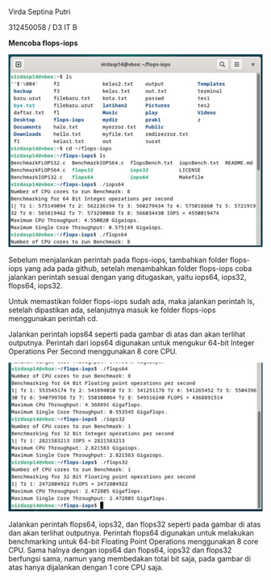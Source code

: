 Virda Septina Putri

312450058 / D3 IT B

**Mencoba flops-iops**

![flops-iops image1](https://github.com/virdasp14/SisOp-2025/blob/main/flopsiops%20image1.jpeg?raw=true)

Sebelum menjalankan perintah pada flops-iops, tambahkan folder
flops-iops yang ada pada github, setelah menambahkan folder flops-iops
coba jalankan perintah sesuai dengan yang ditugaskan, yaitu iops64,
iops32, flops64, iops32.

Untuk memastikan folder flops-iops sudah ada, maka jalankan perintah ls,
setelah dipastikan ada, selanjutnya masuk ke folder flops-iops
menggunakan perintah cd.

Jalankan perintah iops64 seperti pada gambar di atas dan akan terlihat
outputnya. Perintah dari iops64 digunakan untuk mengukur 64-bit Integer
Operations Per Second menggunakan 8 core CPU.

![flops-iops image2](https://github.com/virdasp14/SisOp-2025/blob/main/flopsiops%20image2.jpeg?raw=true)

Jalankan perintah flops64, iops32, dan flops32 seperti pada gambar di
atas dan akan terlihat outputnya. Perintah flops64 digunakan untuk
melakukan benchmarking untuk 64-bit Floating Point Operations
menggunakan 8 core CPU. Sama halnya dengan iops64 dan flops64, iops32
dan flops32 berfungsi sama, namun yang membedakan total bit saja, pada
gambar di atas hanya dijalankan dengan 1 core CPU saja.
